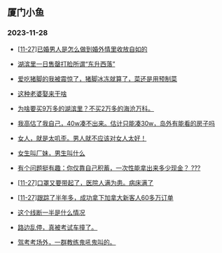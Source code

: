 ## 厦门小鱼 
### 2023-11-28

+ [[11-27]已婚男人是怎么做到婚外情里收放自如的](http://bbs.xmfish.com/read-htm-tid-18112032.html)

+ [湖滨里一日售罄打脸所谓“东升西落”](http://bbs.xmfish.com/read-htm-tid-18111979.html)

+ [爱吃猪脚的我被震惊了，猪脚冰冻就算了，菜还是用预制菜](http://bbs.xmfish.com/read-htm-tid-18112148.html)

+ [这种老婆娶来干啥](http://bbs.xmfish.com/read-htm-tid-18112177.html)

+ [为啥要买9万多的湖滨里？不买2万多的海沧万科。](http://bbs.xmfish.com/read-htm-tid-18112182.html)

+ [我高估了我自己，40w凑不出来。估计只能凑30w，岛外有能看的房子吗](http://bbs.xmfish.com/read-htm-tid-18112279.html)

+ [女人，就是太叽歪。男人就不应该对女人太好！](http://bbs.xmfish.com/read-htm-tid-18112191.html)

+ [女生叫厂妹，男生叫什么](http://bbs.xmfish.com/read-htm-tid-18112179.html)

+ [有个问题挺有趣：你仅靠自己积蓄，一次性能拿出来多少现金？ ???](http://bbs.xmfish.com/read-htm-tid-18112013.html)

+ [[11-27]口罩又要带起了，医院人满为患。病床满了](http://bbs.xmfish.com/read-htm-tid-18112302.html)

+ [[11-27]跟踪了半年多，成功拿下加拿大新客人60多万订单](http://bbs.xmfish.com/read-htm-tid-18112347.html)

+ [这个线断一半是什么情况](http://bbs.xmfish.com/read-htm-tid-18112274.html)

+ [路边乱停，真被考试车撞了。](http://bbs.xmfish.com/read-htm-tid-18112260.html)

+ [驾考考场外，一群教练鬼吼鬼叫的。](http://bbs.xmfish.com/read-htm-tid-18112208.html)

